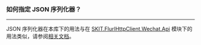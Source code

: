 ﻿### 如何指定 JSON 序列化器？

---

JSON 序列化器在本库下的用法与在 [SKIT.FlurlHttpClient.Wechat.Api](../WechatApi/README.md) 模块下的用法类似，请参阅[相关文档](../WechatApi/Advanced_JsonSerializer.md)。
